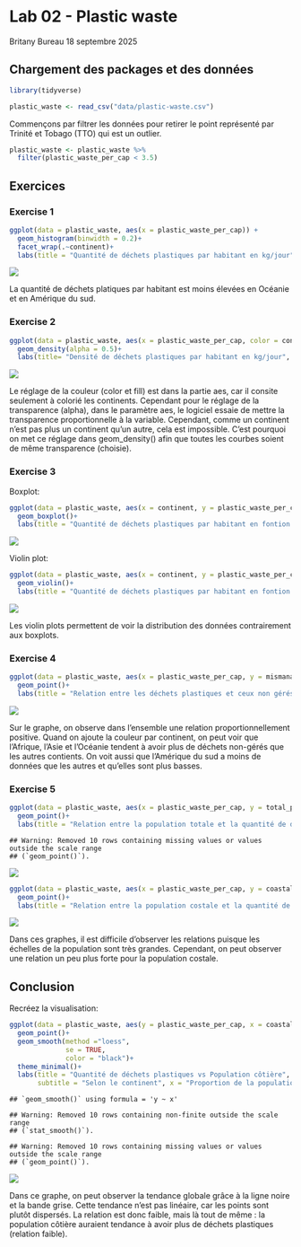 Lab 02 - Plastic waste
================
Britany Bureau
18 septembre 2025

## Chargement des packages et des données

``` r
library(tidyverse) 
```

``` r
plastic_waste <- read_csv("data/plastic-waste.csv")
```

Commençons par filtrer les données pour retirer le point représenté par
Trinité et Tobago (TTO) qui est un outlier.

``` r
plastic_waste <- plastic_waste %>%
  filter(plastic_waste_per_cap < 3.5)
```

## Exercices

### Exercise 1

``` r
ggplot(data = plastic_waste, aes(x = plastic_waste_per_cap)) +
  geom_histogram(binwidth = 0.2)+
  facet_wrap(.~continent)+
  labs(title = "Quantité de déchets plastiques par habitant en kg/jour", subtitle = "Selon le continent", x = "Quantité de déchets plastiques par habitant en kg/jour", y = "Nombre")
```

![](lab-02_files/figure-gfm/plastic-waste-continent-1.png)<!-- -->

La quantité de déchets platiques par habitant est moins élevées en
Océanie et en Amérique du sud.

### Exercise 2

``` r
ggplot(data = plastic_waste, aes(x = plastic_waste_per_cap, color = continent, fill = continent)) +
  geom_density(alpha = 0.5)+
  labs(title= "Densité de déchets plastiques par habitant en kg/jour", subtitle = "Selon le continent", x = "Quantité de déchets plastiques par habitant en kg/jour", y = "Densité", color = "Continent", fill = "Continent")
```

![](lab-02_files/figure-gfm/plastic-waste-density-1.png)<!-- -->

Le réglage de la couleur (color et fill) est dans la partie aes, car il
consite seulement à colorié les continents. Cependant pour le réglage de
la transparence (alpha), dans le paramètre aes, le logiciel essaie de
mettre la transparence proportionnelle à la variable. Cependant, comme
un continent n’est pas plus un continent qu’un autre, cela est
impossible. C’est pourquoi on met ce réglage dans geom_density() afin
que toutes les courbes soient de même transparence (choisie).

### Exercise 3

Boxplot:

``` r
ggplot(data = plastic_waste, aes(x = continent, y = plastic_waste_per_cap))+
  geom_boxplot()+
  labs(title = "Quantité de déchets plastiques par habitant en fontion du continent", x = "Continent", y = "Quantité de déchets plastiques par habitant en kg/jour" )
```

![](lab-02_files/figure-gfm/plastic-waste-boxplot-1.png)<!-- -->

Violin plot:

``` r
ggplot(data = plastic_waste, aes(x = continent, y = plastic_waste_per_cap))+
  geom_violin()+
  labs(title = "Quantité de déchets plastiques par habitant en fontion du continent", x = "Continent", y = "Quantité de déchets plastiques par habitant en kg/jour" )
```

![](lab-02_files/figure-gfm/plastic-waste-violin-1.png)<!-- -->

Les violin plots permettent de voir la distribution des données
contrairement aux boxplots.

### Exercise 4

``` r
ggplot(data = plastic_waste, aes(x = plastic_waste_per_cap, y = mismanaged_plastic_waste_per_cap, color = continent)) +
  geom_point()+
  labs(title = "Relation entre les déchets plastiques et ceux non gérés ", subtitle = "Selon le continent", x = "Quantité de déchets plastiques par habitant en kg/jour ", y = "Quantité de déchets plastiques non gérés", color = "Continent")
```

![](lab-02_files/figure-gfm/plastic-waste-mismanaged-1.png)<!-- -->

Sur le graphe, on observe dans l’ensemble une relation
proportionnellement positive. Quand on ajoute la couleur par continent,
on peut voir que l’Afrique, l’Asie et l’Océanie tendent à avoir plus de
déchets non-gérés que les autres contients. On voit aussi que l’Amérique
du sud a moins de données que les autres et qu’elles sont plus basses.

### Exercise 5

``` r
ggplot(data = plastic_waste, aes(x = plastic_waste_per_cap, y = total_pop))+
  geom_point()+
  labs(title = "Relation entre la population totale et la quantité de déchets plastiques", x = "Quantité de déchets plastiques par habitant en kg/jour", y = "Population totale")
```

    ## Warning: Removed 10 rows containing missing values or values outside the scale range
    ## (`geom_point()`).

![](lab-02_files/figure-gfm/plastic-waste-population-total-1.png)<!-- -->

``` r
ggplot(data = plastic_waste, aes(x = plastic_waste_per_cap, y = coastal_pop))+
  geom_point()+
  labs(title = "Relation entre la population costale et la quantité de déchets plastiques", x = "Quantité de déchets plastiques par habitant en kg/jour", y = "Population costale")
```

![](lab-02_files/figure-gfm/plastic-waste-population-coastal-1.png)<!-- -->

Dans ces graphes, il est difficile d’observer les relations puisque les
échelles de la population sont très grandes. Cependant, on peut observer
une relation un peu plus forte pour la population costale.

## Conclusion

Recréez la visualisation:

``` r
ggplot(data = plastic_waste, aes(y = plastic_waste_per_cap, x = coastal_pop/total_pop, color = continent))+
  geom_point()+
  geom_smooth(method ="loess",
              se = TRUE,
              color = "black")+
  theme_minimal()+
  labs(title = "Quantité de déchets plastiques vs Population côtière",
       subtitle = "Selon le continent", x = "Proportion de la population côtière (Coastal/total population)", y = "Nombre de déchets platiques par habitant", color = "Continent")
```

    ## `geom_smooth()` using formula = 'y ~ x'

    ## Warning: Removed 10 rows containing non-finite outside the scale range
    ## (`stat_smooth()`).

    ## Warning: Removed 10 rows containing missing values or values outside the scale range
    ## (`geom_point()`).

![](lab-02_files/figure-gfm/recreate-viz-1.png)<!-- -->

Dans ce graphe, on peut observer la tendance globale grâce à la ligne
noire et la bande grise. Cette tendance n’est pas linéaire, car les
points sont plutôt dispersés. La relation est donc faible, mais là tout
de même : la population côtière auraient tendance à avoir plus de
déchets plastiques (relation faible).
